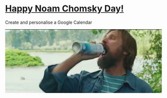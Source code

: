 # [Happy Noam Chomsky Day!](https://www.youtube.com/watch?v=dXE6ZafkRMI)
Create and personalise a Google Calendar

![Alt text](./png/hncd_mrfantastic.png?raw=true "Title")
